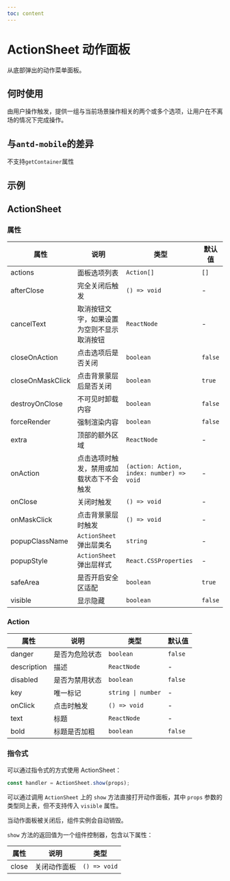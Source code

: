 ```yaml
---
toc: content
---
```


# ActionSheet 动作面板

从底部弹出的动作菜单面板。

## 何时使用

由用户操作触发，提供一组与当前场景操作相关的两个或多个选项，让用户在不离场的情况下完成操作。

## 与`antd-mobile`的差异

不支持`getContainer`属性

## 示例

<code src="./demos/demo1.tsx"></code>

## ActionSheet

### 属性

| 属性             | 说明                                       | 类型                                      | 默认值  |
| ---------------- | ------------------------------------------ | ----------------------------------------- | ------- |
| actions          | 面板选项列表                               | `Action[]`                                | `[]`    |
| afterClose       | 完全关闭后触发                             | `() => void`                              | -       |
| cancelText       | 取消按钮文字，如果设置为空则不显示取消按钮 | `ReactNode`                               | -       |
| closeOnAction    | 点击选项后是否关闭                         | `boolean`                                 | `false` |
| closeOnMaskClick | 点击背景蒙层后是否关闭                     | `boolean`                                 | `true`  |
| destroyOnClose   | 不可见时卸载内容                           | `boolean`                                 | `false` |
| forceRender      | 强制渲染内容                               | `boolean`                                 | `false` |
| extra            | 顶部的额外区域                             | `ReactNode`                               | -       |
| onAction         | 点击选项时触发，禁用或加载状态下不会触发   | `(action: Action, index: number) => void` | -       |
| onClose          | 关闭时触发                                 | `() => void`                              | -       |
| onMaskClick      | 点击背景蒙层时触发                         | `() => void`                              | -       |
| popupClassName   | `ActionSheet` 弹出层类名                   | `string`                                  | -       |
| popupStyle       | `ActionSheet` 弹出层样式                   | `React.CSSProperties`                     | -       |
| safeArea         | 是否开启安全区适配                         | `boolean`                                 | `true`  |
| visible          | 显示隐藏                                   | `boolean`                                 | `false` |

### Action

| 属性        | 说明           | 类型               | 默认值  |
| ----------- | -------------- | ------------------ | ------- |
| danger      | 是否为危险状态 | `boolean`          | `false` |
| description | 描述           | `ReactNode`        | -       |
| disabled    | 是否为禁用状态 | `boolean`          | `false` |
| key         | 唯一标记       | `string \| number` | -       |
| onClick     | 点击时触发     | `() => void`       | -       |
| text        | 标题           | `ReactNode`        | -       |
| bold        | 标题是否加粗   | `boolean`          | `false` |

### 指令式

可以通过指令式的方式使用 ActionSheet：

```ts | pure
const handler = ActionSheet.show(props);
```

可以通过调用 `ActionSheet` 上的 `show` 方法直接打开动作面板，其中 `props` 参数的类型同上表，但不支持传入 `visible` 属性。

当动作面板被关闭后，组件实例会自动销毁。

`show` 方法的返回值为一个组件控制器，包含以下属性：

| 属性  | 说明         | 类型         |
| ----- | ------------ | ------------ |
| close | 关闭动作面板 | `() => void` |
